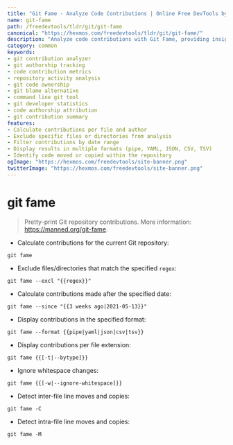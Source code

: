 ```yaml
---
title: "Git Fame - Analyze Code Contributions | Online Free DevTools by Hexmos"
name: git-fame
path: /freedevtools/tldr/git/git-fame
canonical: "https://hexmos.com/freedevtools/tldr/git/git-fame/"
description: "Analyze code contributions with Git Fame, providing insights into developer activity and effort within your Git repository. Free online tool, no registration required."
category: common
keywords:
- git contribution analyzer
- git authorship tracking
- code contribution metrics
- repository activity analysis
- git code ownership
- git blame alternative
- command line git tool
- git developer statistics
- code authorship attribution
- git contribution summary
features:
- Calculate contributions per file and author
- Exclude specific files or directories from analysis
- Filter contributions by date range
- Display results in multiple formats (pipe, YAML, JSON, CSV, TSV)
- Identify code moved or copied within the repository
ogImage: "https://hexmos.com/freedevtools/site-banner.png"
twitterImage: "https://hexmos.com/freedevtools/site-banner.png"
---
```


# git fame

> Pretty-print Git repository contributions.
> More information: <https://manned.org/git-fame>.

- Calculate contributions for the current Git repository:

`git fame`

- Exclude files/directories that match the specified `regex`:

`git fame --excl "{{regex}}"`

- Calculate contributions made after the specified date:

`git fame --since "{{3 weeks ago|2021-05-13}}"`

- Display contributions in the specified format:

`git fame --format {{pipe|yaml|json|csv|tsv}}`

- Display contributions per file extension:

`git fame {{[-t|--bytype]}}`

- Ignore whitespace changes:

`git fame {{[-w|--ignore-whitespace]}}`

- Detect inter-file line moves and copies:

`git fame -C`

- Detect intra-file line moves and copies:

`git fame -M`
